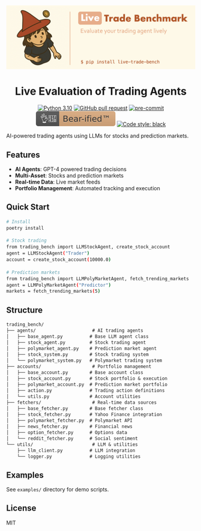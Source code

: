 ![live-trade-bench](assets/live-trade-bench.png)

<h1 align="center">Live Evaluation of Trading Agents</h1>

<div align="center">

[![Python 3.10](https://img.shields.io/badge/python-%E2%89%A53.10-blue)](https://www.python.org/downloads/release/python-3109/)
[![GitHub pull request](https://img.shields.io/badge/PRs-welcome-red)](https://github.com/hiyouga/LLaMA-Factory/pulls)
[![pre-commit](https://img.shields.io/badge/pre--commit-enabled-brightgreen?logo=pre-commit&logoColor=white)](https://pre-commit.com/)
[![bear-ified](https://raw.githubusercontent.com/beartype/beartype-assets/main/badge/bear-ified.svg)](https://beartype.readthedocs.io)
[![Code style: black](https://img.shields.io/badge/code%20style-black-000000.svg)](https://github.com/psf/black)

</div>

AI-powered trading agents using LLMs for stocks and prediction markets.

## Features

- **AI Agents**: GPT-4 powered trading decisions
- **Multi-Asset**: Stocks and prediction markets  
- **Real-time Data**: Live market feeds
- **Portfolio Management**: Automated tracking and execution

## Quick Start

```bash
# Install
poetry install

# Stock trading
from trading_bench import LLMStockAgent, create_stock_account
agent = LLMStockAgent("Trader")
account = create_stock_account(10000.0)

# Prediction markets
from trading_bench import LLMPolyMarketAgent, fetch_trending_markets
agent = LLMPolyMarketAgent("Predictor") 
markets = fetch_trending_markets(5)
```

## Structure

```
trading_bench/
├── agents/                     # AI trading agents
│   ├── base_agent.py          # Base LLM agent class
│   ├── stock_agent.py         # Stock trading agent
│   ├── polymarket_agent.py    # Prediction market agent
│   ├── stock_system.py        # Stock trading system
│   └── polymarket_system.py   # Polymarket trading system
├── accounts/                   # Portfolio management
│   ├── base_account.py        # Base account class
│   ├── stock_account.py       # Stock portfolio & execution
│   ├── polymarket_account.py  # Prediction market portfolio
│   ├── action.py              # Trading action definitions
│   └── utils.py               # Account utilities
├── fetchers/                   # Real-time data sources
│   ├── base_fetcher.py        # Base fetcher class
│   ├── stock_fetcher.py       # Yahoo Finance integration
│   ├── polymarket_fetcher.py  # Polymarket API
│   ├── news_fetcher.py        # Financial news
│   ├── option_fetcher.py      # Options data
│   └── reddit_fetcher.py      # Social sentiment
└── utils/                      # LLM & utilities
    ├── llm_client.py          # LLM integration
    └── logger.py              # Logging utilities
```

## Examples

See `examples/` directory for demo scripts.

## License

MIT
